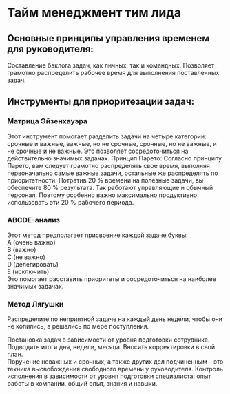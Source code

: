 # Тайм менеджмент тим лида

## Основные принципы управления временем для руководителя:
<CheckBox title="Планирование долгосрочное и краткосрочное">Составление бэклога задач, как личных, так и командных.</CheckBox>
<CheckBox title="Приоритизация задач">Позволяет грамотно распределить рабочее время для выполнения поставленных задач.</CheckBox>

## Инструменты для приоритезации задач:

### Матрица Эйзенхауэра

Этот инструмент помогает разделить задачи на четыре категории: срочные и важные, важные, но не срочные, срочные, но не важные, и не срочные и не важные. Это позволяет сосредоточиться на действительно значимых задачах.
Принцип Парето: Согласно принципу Парето, вам следует грамотно распределять свое время, выполняя первоначально самые важные задачи, остальные же распределять по приоритетности. Потратив 20 % времени на полезные задачи, вы обеспечите 80 % результата. Так работают управляющие и обычный персонал. Поэтому особенно важно максимально продуктивно использовать эти 20 % рабочего периода.

### ABCDE-анализ

Этот метод предполагает присвоение каждой задаче буквы:  
A (очень важно)  
B (важно)  
C (не важно)  
D (делегировать)  
E (исключить)  
Это помогает расставить приоритеты и сосредоточиться на наиболее значимых задачах.

### Метод Лягушки

Распределите по неприятной задаче на каждый день недели, чтобы они не копились, а решались по мере поступления.

<CheckBox title="Специфическая постановка задач">Постановка задач в зависимости от уровня подготовки сотрудника.</CheckBox> <CheckBox title="Анализ и рефлексия">Подводить итоги дня, недели, месяца. Вносить корректировки в свой план.</CheckBox>  
<CheckBox title="Делегирование">Поручение неважных и срочных, а также других дел подчиненным – это техника высвобождения свободного времени у руководителя. </CheckBox>
<CheckBox title="Специфический контроль исполнения">Контроль исполнения в зависимости от уровня подготовки специалиста: опыт работы в компании, общий опыт, знания и навыки.</CheckBox>
